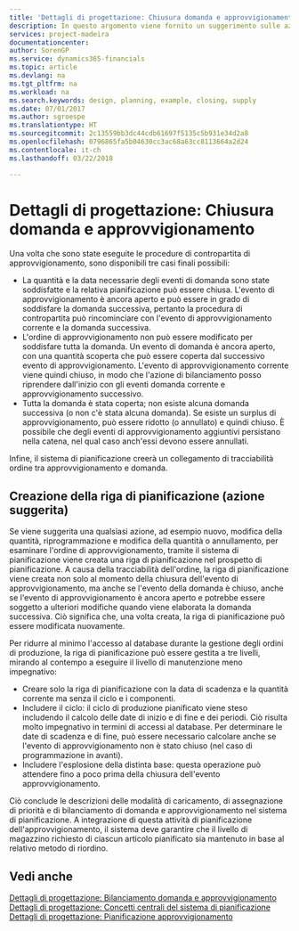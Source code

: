 ```yaml
---
title: 'Dettagli di progettazione: Chiusura domanda e approvvigionamento | Microsoft Docs'
description: In questo argomento viene fornito un suggerimento sulle azioni da eseguire dopo l'esecuzione delle procedure di contropartita di approvvigionamento.
services: project-madeira
documentationcenter: 
author: SorenGP
ms.service: dynamics365-financials
ms.topic: article
ms.devlang: na
ms.tgt_pltfrm: na
ms.workload: na
ms.search.keywords: design, planning, example, closing, supply
ms.date: 07/01/2017
ms.author: sgroespe
ms.translationtype: HT
ms.sourcegitcommit: 2c13559bb3dc44cdb61697f5135c5b931e34d2a8
ms.openlocfilehash: 0796865fa5b04630cc3ac68a63cc8113664a2d24
ms.contentlocale: it-ch
ms.lasthandoff: 03/22/2018

---
```

# <a name="design-details-closing-demand-and-supply"></a>Dettagli di progettazione: Chiusura domanda e approvvigionamento
Una volta che sono state eseguite le procedure di contropartita di approvvigionamento, sono disponibili tre casi finali possibili:  
  
* La quantità e la data necessarie degli eventi di domanda sono state soddisfatte e la relativa pianificazione può essere chiusa. L'evento di approvvigionamento è ancora aperto e può essere in grado di soddisfare la domanda successiva, pertanto la procedura di contropartita può rincominciare con l'evento di approvvigionamento corrente e la domanda successiva.  
* L'ordine di approvvigionamento non può essere modificato per soddisfare tutta la domanda. Un evento di domanda è ancora aperto, con una quantità scoperta che può essere coperta dal successivo evento di approvvigionamento. L'evento di approvvigionamento corrente viene quindi chiuso, in modo che l'azione di bilanciamento posso riprendere dall'inizio con gli eventi domanda corrente e approvvigionamento successivo.  
* Tutta la domanda è stata coperta; non esiste alcuna domanda successiva (o non c'è stata alcuna domanda). Se esiste un surplus di approvvigionamento, può essere ridotto (o annullato) e quindi chiuso. È possibile che degli eventi di approvvigionamento aggiuntivi persistano nella catena, nel qual caso anch'essi devono essere annullati.  
  
Infine, il sistema di pianificazione creerà un collegamento di tracciabilità ordine tra approvvigionamento e domanda.  
  
## <a name="creating-the-planning-line-suggested-action"></a>Creazione della riga di pianificazione (azione suggerita)  
Se viene suggerita una qualsiasi azione, ad esempio nuovo, modifica della quantità, riprogrammazione e modifica della quantità o annullamento, per esaminare l'ordine di approvvigionamento, tramite il sistema di pianificazione viene creata una riga di pianificazione nel prospetto di pianificazione. A causa della tracciabilità dell'ordine, la riga di pianificazione viene creata non solo al momento della chiusura dell'evento di approvvigionamento, ma anche se l'evento della domanda è chiuso, anche se l'evento di approvvigionamento è ancora aperto e potrebbe essere soggetto a ulteriori modifiche quando viene elaborata la domanda successiva. Ciò significa che, una volta creata, la riga di pianificazione può essere modificata nuovamente.  
  
Per ridurre al minimo l'accesso al database durante la gestione degli ordini di produzione, la riga di pianificazione può essere gestita a tre livelli, mirando al contempo a eseguire il livello di manutenzione meno impegnativo:  
  
* Creare solo la riga di pianificazione con la data di scadenza e la quantità corrente ma senza il ciclo e i componenti.  
* Includere il ciclo: il ciclo di produzione pianificato viene steso includendo il calcolo delle date di inizio e di fine e dei periodi. Ciò risulta molto impegnativo in termini di accessi al database. Per determinare le date di scadenza e di fine, può essere necessario calcolare anche se l'evento di approvvigionamento non è stato chiuso (nel caso di programmazione in avanti).  
* Includere l'esplosione della distinta base: questa operazione può attendere fino a poco prima della chiusura dell'evento approvvigionamento.  
  
Ciò conclude le descrizioni delle modalità di caricamento, di assegnazione di priorità e di bilanciamento di domanda e approvvigionamento nel sistema di pianificazione. A integrazione di questa attività di pianificazione dell'approvvigionamento, il sistema deve garantire che il livello di magazzino richiesto di ciascun articolo pianificato sia mantenuto in base al relativo metodo di riordino.  
  
## <a name="see-also"></a>Vedi anche  
[Dettagli di progettazione: Bilanciamento domanda e approvvigionamento](design-details-balancing-demand-and-supply.md)   
[Dettagli di progettazione: Concetti centrali del sistema di pianificazione](design-details-central-concepts-of-the-planning-system.md)   
[Dettagli di progettazione: Pianificazione approvvigionamento](design-details-supply-planning.md)
